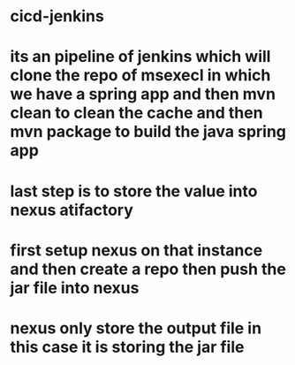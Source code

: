 # cicd-jenkins
# its an pipeline of jenkins which will clone the repo of msexecl in which we have a spring app and then mvn clean to clean the cache and then mvn package to build the java spring app 
# last step is to store the value into nexus atifactory 

# first setup nexus on that instance and then create a repo then push the jar file into nexus 

# nexus only store the output file in this case it is storing the jar file 
